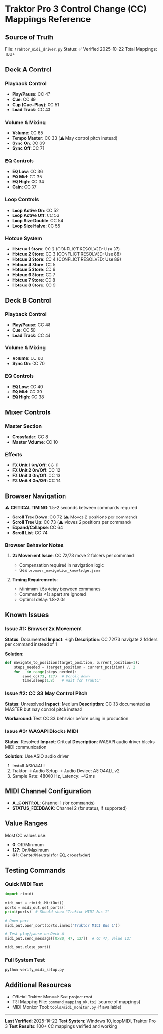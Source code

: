 # Traktor Pro 3 Control Change (CC) Mappings Reference

## Source of Truth

File: `traktor_midi_driver.py`
Status: ✅ Verified 2025-10-22
Total Mappings: 100+

## Deck A Control

### Playback Control
- **Play/Pause**: CC 47
- **Cue**: CC 49
- **Cup (Cue+Play)**: CC 51
- **Load Track**: CC 43

### Volume & Mixing
- **Volume**: CC 65
- **Tempo Master**: CC 33 (⚠️ May control pitch instead)
- **Sync On**: CC 69
- **Sync Off**: CC 71

### EQ Controls
- **EQ Low**: CC 36
- **EQ Mid**: CC 35
- **EQ High**: CC 34
- **Gain**: CC 37

### Loop Controls
- **Loop Active On**: CC 52
- **Loop Active Off**: CC 53
- **Loop Size Double**: CC 54
- **Loop Size Halve**: CC 55

### Hotcue System
- **Hotcue 1 Store**: CC 2 (CONFLICT RESOLVED: Use 87)
- **Hotcue 2 Store**: CC 3 (CONFLICT RESOLVED: Use 88)
- **Hotcue 3 Store**: CC 4 (CONFLICT RESOLVED: Use 89)
- **Hotcue 4 Store**: CC 5
- **Hotcue 5 Store**: CC 6
- **Hotcue 6 Store**: CC 7
- **Hotcue 7 Store**: CC 8
- **Hotcue 8 Store**: CC 9

## Deck B Control

### Playback Control
- **Play/Pause**: CC 48
- **Cue**: CC 50
- **Load Track**: CC 44

### Volume & Mixing
- **Volume**: CC 60
- **Sync On**: CC 70

### EQ Controls
- **EQ Low**: CC 40
- **EQ Mid**: CC 39
- **EQ High**: CC 38

## Mixer Controls

### Master Section
- **Crossfader**: CC 8
- **Master Volume**: CC 10

### Effects
- **FX Unit 1 On/Off**: CC 11
- **FX Unit 2 On/Off**: CC 12
- **FX Unit 3 On/Off**: CC 13
- **FX Unit 4 On/Off**: CC 14

## Browser Navigation

⚠️ **CRITICAL TIMING**: 1.5-2 seconds between commands required

- **Scroll Tree Down**: CC 72 (⚠️ Moves 2 positions per command)
- **Scroll Tree Up**: CC 73 (⚠️ Moves 2 positions per command)
- **Expand/Collapse**: CC 64
- **Scroll List**: CC 74

### Browser Behavior Notes

1. **2x Movement Issue**: CC 72/73 move 2 folders per command
   - Compensation required in navigation logic
   - See `browser_navigation_knowledge.json`

2. **Timing Requirements**:
   - Minimum 1.5s delay between commands
   - Commands <1s apart are ignored
   - Optimal delay: 1.8-2.0s

## Known Issues

### Issue #1: Browser 2x Movement
**Status**: Documented
**Impact**: High
**Description**: CC 72/73 navigate 2 folders per command instead of 1

**Solution**:
```python
def navigate_to_position(target_position, current_position=1):
    steps_needed = (target_position - current_position) // 2
    for _ in range(steps_needed):
        send_cc(72, 127)  # Scroll down
        time.sleep(1.8)   # Wait for Traktor
```

### Issue #2: CC 33 May Control Pitch
**Status**: Unresolved
**Impact**: Medium
**Description**: CC 33 documented as MASTER but may control pitch instead

**Workaround**: Test CC 33 behavior before using in production

### Issue #3: WASAPI Blocks MIDI
**Status**: Resolved
**Impact**: Critical
**Description**: WASAPI audio driver blocks MIDI communication

**Solution**: Use ASIO audio driver
1. Install ASIO4ALL
2. Traktor → Audio Setup → Audio Device: ASIO4ALL v2
3. Sample Rate: 48000 Hz, Latency: ~42ms

## MIDI Channel Configuration

- **AI_CONTROL**: Channel 1 (for commands)
- **STATUS_FEEDBACK**: Channel 2 (for status, if supported)

## Value Ranges

Most CC values use:
- **0**: Off/Minimum
- **127**: On/Maximum
- **64**: Center/Neutral (for EQ, crossfader)

## Testing Commands

### Quick MIDI Test
```python
import rtmidi

midi_out = rtmidi.MidiOut()
ports = midi_out.get_ports()
print(ports)  # Should show "Traktor MIDI Bus 1"

# Open port
midi_out.open_port(ports.index("Traktor MIDI Bus 1"))

# Test play/pause on Deck A
midi_out.send_message([0xB0, 47, 127])  # CC 47, value 127

midi_out.close_port()
```

### Full System Test
```bash
python verify_midi_setup.py
```

## Additional Resources

- Official Traktor Manual: See project root
- TSI Mapping File: `command_mapping_ok.tsi` (source of mappings)
- MIDI Monitor Tool: `tools/midi_monitor.py` (if available)

---

**Last Verified**: 2025-10-22
**Test System**: Windows 10, loopMIDI, Traktor Pro 3
**Test Results**: 100+ CC mappings verified and working
